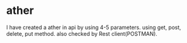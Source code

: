 # ather
I have created a ather in api by using 4-5 parameters. using get, post, delete, put method. also checked by Rest client(POSTMAN).

